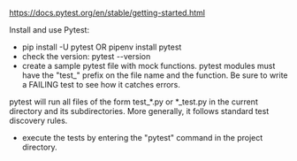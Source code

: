 https://docs.pytest.org/en/stable/getting-started.html

Install and use Pytest:
- pip install -U pytest OR pipenv install pytest
- check the version: pytest --version
- create a sample pytest file with mock functions. pytest modules must have the "test_" prefix on the file name and the 
function. Be sure to write a FAILING test to see how it catches errors.
  
pytest will run all files of the form test_*.py or *_test.py in the current directory and its subdirectories. 
More generally, it follows standard test discovery rules.

- execute the tests by entering the "pytest" command in the project directory.